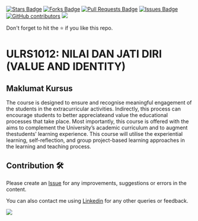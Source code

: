 <a href="https://github.com/drshahizan/courses/stargazers"><img src="https://img.shields.io/github/stars/drshahizan/courses" alt="Stars Badge"/></a>
<a href="https://github.com/drshahizan/courses/network/members"><img src="https://img.shields.io/github/forks/drshahizan/courses" alt="Forks Badge"/></a>
<a href="https://github.com/drshahizan/courses/pulls"><img src="https://img.shields.io/github/issues-pr/drshahizan/courses" alt="Pull Requests Badge"/></a>
<a href="https://github.com/drshahizan/courses/issues"><img src="https://img.shields.io/github/issues/drshahizan/courses" alt="Issues Badge"/></a>
<a href="https://github.com/drshahizan/courses/graphs/contributors"><img alt="GitHub contributors" src="https://img.shields.io/github/contributors/drshahizan/courses?color=2b9348"></a>
![](https://visitor-badge.glitch.me/badge?page_id=drshahizan/courses)

Don't forget to hit the :star: if you like this repo.

# ULRS1012: NILAI DAN JATI DIRI (VALUE AND IDENTITY)


## Maklumat Kursus
The course is designed to ensure and recognise meaningful engagement of the students in the extracurricular activities. Indirectly, this process can encourage students to better appreciateand value the educational processes that take place. Most importantly, this course is offered with the aims to complement the University’s academic curriculum and to augment thestudents’ learning experience. This course will utilise the experiential learning, self-reflection, and group project-based learning approaches in the learning and teaching process.

## Contribution 🛠️
Please create an [Issue](https://github.com/drshahizan/courses/issues) for any improvements, suggestions or errors in the content.

You can also contact me using [Linkedin](https://www.linkedin.com/in/drshahizan/) for any other queries or feedback.

![](https://visitor-badge.glitch.me/badge?page_id=drshahizan)


